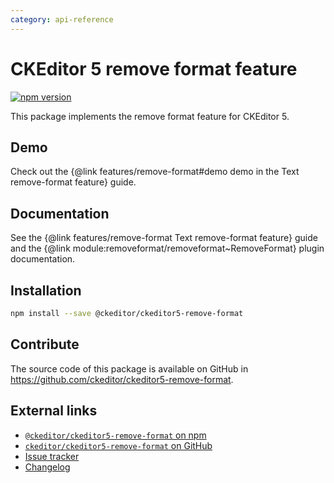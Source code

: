 ```yaml
---
category: api-reference
---
```


# CKEditor 5 remove format feature

[![npm version](https://badge.fury.io/js/%40ckeditor%2Fckeditor5-remove-format.svg)](https://www.npmjs.com/package/@ckeditor/ckeditor5-remove-format)

This package implements the remove format feature for CKEditor 5.

## Demo

Check out the {@link features/remove-format#demo demo in the Text remove-format feature} guide.

## Documentation

See the {@link features/remove-format Text remove-format feature} guide and the {@link module:removeformat/removeformat~RemoveFormat} plugin documentation.

## Installation

```bash
npm install --save @ckeditor/ckeditor5-remove-format
```

## Contribute

The source code of this package is available on GitHub in https://github.com/ckeditor/ckeditor5-remove-format.

## External links

* [`@ckeditor/ckeditor5-remove-format` on npm](https://www.npmjs.com/package/@ckeditor/ckeditor5-remove-format)
* [`ckeditor/ckeditor5-remove-format` on GitHub](https://github.com/ckeditor/ckeditor5-remove-format)
* [Issue tracker](https://github.com/ckeditor/ckeditor5-remove-format/issues)
* [Changelog](https://github.com/ckeditor/ckeditor5-remove-format/blob/master/CHANGELOG.md)
